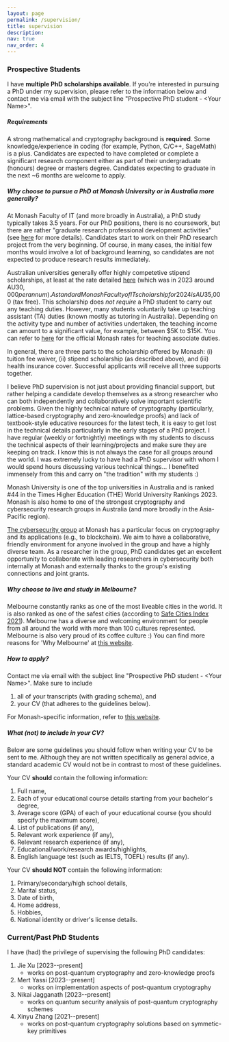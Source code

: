 ```yaml
---
layout: page
permalink: /supervision/
title: supervision
description:
nav: true
nav_order: 4
---
```



### Prospective Students

I have **multiple PhD scholarships available**. If you're interested in pursuing a PhD under my supervision, please refer to the information below and contact me via email with the subject line "Prospective PhD student - \<Your Name\>". 


##### Requirements

A strong mathematical and cryptography background is **required**. Some knowledge/experience in coding (for example, Python, C/C++, SageMath) is a plus. Candidates are expected to have completed or complete a significant research component either as part of their undergraduate (honours) degree or masters degree. Candidates expecting to graduate in the next ~6 months are welcome to apply.



##### Why choose to pursue a PhD at Monash University or in Australia more generally?

At Monash Faculty of IT (and more broadly in Australia), a PhD study typically takes 3.5 years. For our PhD positions, there is no coursework, but there are rather "graduate research professional development activities" (see [here](https://handbook.monash.edu/2024/courses/0190) for more details). Candidates start to work on their PhD research project from the very beginning. Of course, in many cases, the initial few months would involve a lot of background learning, so candidates are not expected to produce research results immediately.

Australian universities generally offer highly competetive stipend scholarships, at least at the rate detailed [here](https://www.education.gov.au/research-block-grants/research-training-program) (which was in 2023 around AU$30,000 per annum). A standard Monash Faculty of IT scholarship for 2024 is AU$35,000 (tax free). This scholarship does *not require* a PhD student to carry out any teaching duties. However, many students voluntarily take up teaching assistant (TA) duties (known mostly as tutoring in Australia). Depending on the activity type and number of activities undertaken, the teaching income can amount to a significant value, for example, between $5K to $15K. You can refer to [here](https://www.monash.edu/enterprise-agreements/staff-salary-rates/teaching-associate-and-casual-academic-research-assistant) for the official Monash rates for teaching associate duties. 

In general, there are three parts to the scholarship offered by Monash: (i) tuition fee waiver, (ii) stipend scholarship (as described above), and (iii) health insurance cover. Successful applicants will receive all three supports together.

I believe PhD supervision is not just about providing financial support, but rather helping a candidate develop themselves as a strong researcher who can both independently and collaboratively solve important scientific problems. Given the highly technical nature of cryptography (particularly, lattice-based cryptography and zero-knowledge proofs) and lack of textbook-style educative resources for the latest tech, it is easy to get lost in the technical details particularly in the early stages of a PhD project. I have regular (weekly or fortnightly) meetings with my students to discuss the technical aspects of their learning/projects and make sure they are keeping on track. I know this is not always the case for all groups around the world. I was extremely lucky to have had a PhD supervisor with whom I would spend hours discussing various technical things... I benefited immensely from this and carry on "the tradition" with my students :) 

Monash University is one of the top universities in Australia and is ranked #44 in the Times Higher Education (THE) World University Rankings 2023. Monash is also home to one of the strongest cryptography and cybersecurity research groups in Australia (and more broadly in the Asia-Pacific region). 

[The cybersecurity group](https://www.monash.edu/it/ssc/cybersecurity) at Monash has a particular focus on cryptography and its applications (e.g., to blockchain). We aim to have a collaborative, friendly environment for anyone involved in the group and have a highly diverse team. As a researcher in the group, PhD candidates get an excellent opportunity to collaborate with leading researchers in cybersecurity both internally at Monash and externally thanks to the group's existing connections and joint grants.


##### Why choose to live and study in Melbourne?

Melbourne constantly ranks as one of the most liveable cities in the world. It is also ranked as one of the safest cities (according to [Safe Cities Index 2021](https://safecities.economist.com/safe-cities-2021-whitepaper/)). Melbourne has a diverse and welcoming environment for people from all around the world with more than 100 cultures represented. Melbourne is also very proud of its coffee culture :) You can find more reasons for 'Why Melbourne' at [this website](https://liveinmelbourne.vic.gov.au/discover/melbourne-victoria/why-melbourne).


##### How to apply?

Contact me via email with the subject line "Prospective PhD student - \<Your Name\>". Make sure to include 
1. all of your transcripts (with grading schema), and 
2. your CV (that adheres to the guidelines below).

For Monash-specific information, refer to [this website](https://www.monash.edu/graduate-research/study/apply).


##### What (not) to include in your CV?

Below are some guidelines you should follow when writing your CV to be sent to me. Although they are not written specifically as general advice, a standard academic CV would not be in contrast to most of these guidelines.

Your CV **should** contain the following information:
1. Full name,
2. Each of your educational course details starting from your bachelor's degree,
3. Average score (GPA) of each of your educational course (you should specify the maximum score),
4. List of publications (if any),
5. Relevant work experience (if any),
6. Relevant research experience (if any),
7. Educational/work/research awards/highlights,
8. English language test (such as IELTS, TOEFL) results (if any).

Your CV **should NOT** contain the following information:
1. Primary/secondary/high school details,
2. Marital status,
3. Date of birth,
4. Home address,
5. Hobbies,
6. National identity or driver's license details.



### Current/Past PhD Students

I have (had) the privilege of supervising the following PhD candidates:

1. Jie Xu \[2023--present\]
	- works on post-quantum cryptography and zero-knowledge proofs
1. Mert Yassi \[2023--present\]
	- works on implementation aspects of post-quantum cryptography
1. Nikai Jagganath \[2023--present\]
	- works on quantum security analysis of post-quantum cryptography schemes 
1. Xinyu Zhang \[2021--present\]
	- works on post-quantum cryptography solutions based on symmetic-key primitives
